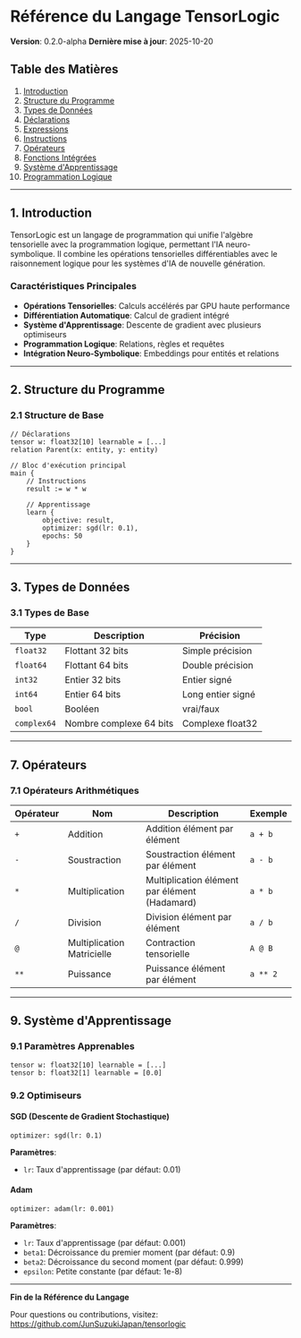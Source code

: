 # Référence du Langage TensorLogic

**Version**: 0.2.0-alpha
**Dernière mise à jour**: 2025-10-20

## Table des Matières

1. [Introduction](#introduction)
2. [Structure du Programme](#structure-du-programme)
3. [Types de Données](#types-de-données)
4. [Déclarations](#déclarations)
5. [Expressions](#expressions)
6. [Instructions](#instructions)
7. [Opérateurs](#opérateurs)
8. [Fonctions Intégrées](#fonctions-intégrées)
9. [Système d'Apprentissage](#système-dapprentissage)
10. [Programmation Logique](#programmation-logique)

---

## 1. Introduction

TensorLogic est un langage de programmation qui unifie l'algèbre tensorielle avec la programmation logique, permettant l'IA neuro-symbolique. Il combine les opérations tensorielles différentiables avec le raisonnement logique pour les systèmes d'IA de nouvelle génération.

### Caractéristiques Principales

- **Opérations Tensorielles**: Calculs accélérés par GPU haute performance
- **Différentiation Automatique**: Calcul de gradient intégré
- **Système d'Apprentissage**: Descente de gradient avec plusieurs optimiseurs
- **Programmation Logique**: Relations, règles et requêtes
- **Intégration Neuro-Symbolique**: Embeddings pour entités et relations

---

## 2. Structure du Programme

### 2.1 Structure de Base

```tensorlogic
// Déclarations
tensor w: float32[10] learnable = [...]
relation Parent(x: entity, y: entity)

// Bloc d'exécution principal
main {
    // Instructions
    result := w * w

    // Apprentissage
    learn {
        objective: result,
        optimizer: sgd(lr: 0.1),
        epochs: 50
    }
}
```

---

## 3. Types de Données

### 3.1 Types de Base

| Type | Description | Précision |
|------|-------------|-----------|
| `float32` | Flottant 32 bits | Simple précision |
| `float64` | Flottant 64 bits | Double précision |
| `int32` | Entier 32 bits | Entier signé |
| `int64` | Entier 64 bits | Long entier signé |
| `bool` | Booléen | vrai/faux |
| `complex64` | Nombre complexe 64 bits | Complexe float32 |

---

## 7. Opérateurs

### 7.1 Opérateurs Arithmétiques

| Opérateur | Nom | Description | Exemple |
|----------|------|-------------|---------|
| `+` | Addition | Addition élément par élément | `a + b` |
| `-` | Soustraction | Soustraction élément par élément | `a - b` |
| `*` | Multiplication | Multiplication élément par élément (Hadamard) | `a * b` |
| `/` | Division | Division élément par élément | `a / b` |
| `@` | Multiplication Matricielle | Contraction tensorielle | `A @ B` |
| `**` | Puissance | Puissance élément par élément | `a ** 2` |

---

## 9. Système d'Apprentissage

### 9.1 Paramètres Apprenables

```tensorlogic
tensor w: float32[10] learnable = [...]
tensor b: float32[1] learnable = [0.0]
```

### 9.2 Optimiseurs

#### SGD (Descente de Gradient Stochastique)

```tensorlogic
optimizer: sgd(lr: 0.1)
```

**Paramètres**:
- `lr`: Taux d'apprentissage (par défaut: 0.01)

#### Adam

```tensorlogic
optimizer: adam(lr: 0.001)
```

**Paramètres**:
- `lr`: Taux d'apprentissage (par défaut: 0.001)
- `beta1`: Décroissance du premier moment (par défaut: 0.9)
- `beta2`: Décroissance du second moment (par défaut: 0.999)
- `epsilon`: Petite constante (par défaut: 1e-8)

---

**Fin de la Référence du Langage**

Pour questions ou contributions, visitez: https://github.com/JunSuzukiJapan/tensorlogic

